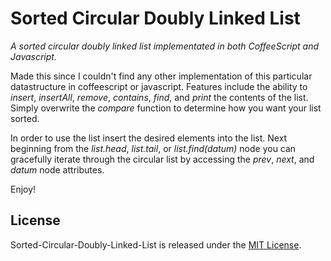 # Sorted Circular Doubly Linked List #

_A sorted circular doubly linked list implementated in both CoffeeScript and Javascript._

Made this since I couldn't find any other implementation of this particular datastructure in coffeescript or javascript. Features include the ability to _insert_, _insertAll_, _remove_, _contains_, _find_, and _print_ the contents of the list. Simply overwrite the _compare_ function to determine how you want your list sorted.

In order to use the list insert the desired elements into the list. Next beginning from the _list.head_, _list.tail_, or _list.find(datum)_ node you can gracefully iterate through the circular list by accessing the _prev_, _next_, and _datum_ node attributes.

Enjoy!

## License

Sorted-Circular-Doubly-Linked-List is released under the [MIT License](http://www.opensource.org/licenses/MIT).
